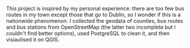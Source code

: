 This project is inspired by my personal experience: there are too few bus routes in my town except those that go to Dublin, so I wonder if this is a nationwide phenomenon. I collected the geodata of counties, bus routes and bus stations from OpenStreetMap (the latter two incomplete but I couldn't find better options), used PostgreSQL to clean it, and then visiaulised it on QGIS. 
